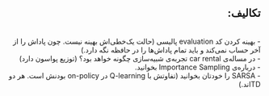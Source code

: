 <div dir='rtl'>
<h2>تکالیف:</h2> <br>
- بهینه کردن کد evaluation پالیسی (حالت یک‌خطی‌اش بهینه نیست. چون پاداش را  از آخر حساب نمی‌کند و باید تمام پاداش‌ها را در حافظه نگه دارد.)<br>
- در مساله‌ی car rental تجربه‌ی شبیه‌سازی چگونه خواهد بود؟ (توزیع پواسون دارد)<br> 
- درباره‌ی Importance Sampling بخوانید.<br>
- SARSA را خودتان بخوانید (تفاوتش با Q-learning در on-policy بودنش است. هر دو TDاند.)<br>
</div>
